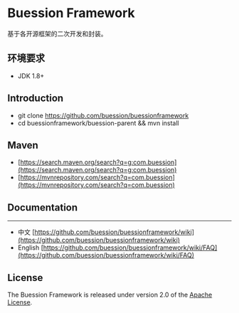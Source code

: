 # Buession Framework

基于各开源框架的二次开发和封装。

## 环境要求

- JDK 1.8+

## Introduction

- git clone https://github.com/buession/buessionframework
- cd buessionframework/buession-parent && mvn install

## Maven

- [https://search.maven.org/search?q=g:com.buession](https://search.maven.org/search?q=g:com.buession)
- [https://mvnrepository.com/search?q=com.buession](https://mvnrepository.com/search?q=com.buession)

## Documentation
---

- 中文 [https://github.com/buession/buessionframework/wiki](https://github.com/buession/buessionframework/wiki)
- English [https://github.com/buession/buessionframework/wiki/FAQ](https://github.com/buession/buessionframework/wiki/FAQ)

## License

The Buession Framework is released under version 2.0 of the [Apache License](https://www.apache.org/licenses/LICENSE-2.0).